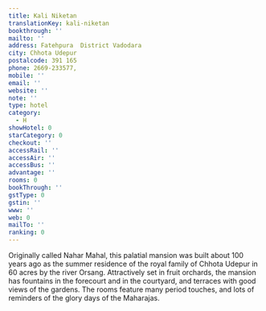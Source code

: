 ```yaml
---
title: Kali Niketan
translationKey: kali-niketan
bookthrough: ''
mailto: ''
address: Fatehpura  District Vadodara
city: Chhota Udepur
postalcode: 391 165
phone: 2669-233577,
mobile: ''
email: ''
website: ''
note: ''
type: hotel
category:
  - H
showHotel: 0
starCategory: 0
checkout: ''
accessRail: ''
accessAir: ''
accessBus: ''
advantage: ''
rooms: 0
bookThrough: ''
gstType: 0
gstin: ''
www: ''
web: 0
mailTo: ''
ranking: 0
---
```







Originally called Nahar Mahal, this palatial mansion was built about 100 years ago as the summer residence of the royal family of Chhota Udepur in 60 acres by the river Orsang. Attractively set in fruit orchards, the mansion has fountains in the forecourt and in the courtyard, and terraces with good views of the gardens. The rooms feature many period touches, and lots of reminders of the glory days of the Maharajas.
